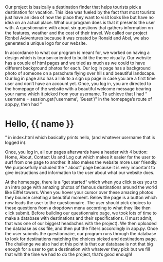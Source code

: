 Our project is basically a destination finder that helps tourists pick a destination for vacation. This idea was fueled by the fact that most tourists just have an idea of how the place they want to visit looks like but have no idea on an actual place. What our program does is that it presents the user with. A questionnaire with about six questions that gathers information on the features, weather and the cost of their travel. We called our project Ronbel Adventures because it was created by Ronald and Abel, we also generated a unique logo for our website.

In accordance to what our program is meant for, we worked on having a design which is tourism-oriented to build the theme visually. Our website has a couple of html pages and we tried as much as we could to have different background photos for each. Our log in page has a background photo of someone on a parachute flying over hills and beautiful landscape. Our log in page also has a link to a sign up page in case you are a first time user and don’t have an account yet. Once, you log in, you are directed to the homepage of the website with a beautiful welcome message bearing your name which it picked from your username. To achieve that I had “ username = session.get('username', ‘Guest’)" in the homepage’s route of app.py, then had “<h1>Hello, {{ name }}</h1>” in index.html which basically prints hello, (and whatever username that is logged in).

Once, you log in, all our pages afterwards have a header with 4 button: Home, About, Contact Us and Log out which makes it easier for the user to surf from one page to another. It also makes the website more user friendly. We purposefully included the “ about” page because it is very important to give instructions and information to the user about what our website does.

At the homepage, there is a “get started” which when you click takes you to an intro page with amazing photos of famous destinations around the world like Eiffel towers. When you hover your cursor over these amazing photos they bounce creating a beautiful moment. Below the page is a button which now leads the user to the questionnaire. The user should pick choices to these questions from a dropdown menu according to what they like then click submit. Before building our questionnaire page, we took lots of time to make a database with destinations and their specifications. (I must admit, that was one of our biggest headaches with the project). We then uploaded the database as css file, and then put the filters accordingly in app.py. Once the user submits the questionnaire, our program runs through the database to look for destinations matching the choices picked and destinations page. The challenge we also had at this point is that our database is not that big enough for a user to get a destination with whatever they pick but we fill that with the time we had to do the project, that’s good enough!
